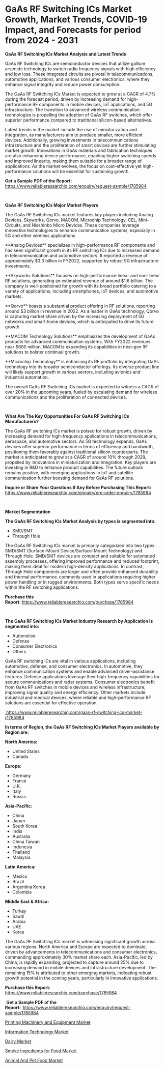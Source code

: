 <p><h1>GaAs RF Switching ICs Market Growth, Market Trends, COVID-19 Impact, and Forecasts for period from 2024 - 2031</h1></p><p><strong>GaAs RF Switching ICs Market Analysis and Latest Trends</strong></p>
<p><p>GaAs RF Switching ICs are semiconductor devices that utilize gallium arsenide technology to switch radio frequency signals with high efficiency and low loss. These integrated circuits are pivotal in telecommunications, automotive applications, and various consumer electronics, where they enhance signal integrity and reduce power consumption.</p><p>The GaAs RF Switching ICs Market is expected to grow at a CAGR of 4.7% during the forecast period, driven by increasing demand for high-performance RF components in mobile devices, IoT applications, and 5G infrastructure. The transition to advanced wireless communication technologies is propelling the adoption of GaAs RF switches, which offer superior performance compared to traditional silicon-based alternatives.</p><p>Latest trends in the market include the rise of miniaturization and integration, as manufacturers aim to produce smaller, more efficient devices. Additionally, growing investments in telecommunications infrastructure and the proliferation of smart devices are further stimulating market growth. Innovations in GaAs materials and fabrication techniques are also enhancing device performance, enabling higher switching speeds and improved linearity, making them suitable for a broader range of applications. As the market evolves, the focus on cost-effective yet high-performance solutions will be essential for sustaining growth.</p></p>
<p><strong>Get a Sample PDF of the Report:&nbsp;</strong> <a href="https://www.reliableresearchiq.com/enquiry/request-sample/1785984?utm_campaign=100&utm_medium=2&utm_source=Github&utm_content=ia&utm_term=19122024&utm_id=gaas-rf-switching-ics">https://www.reliableresearchiq.com/enquiry/request-sample/1785984</a></p>
<p>&nbsp;</p>
<p><strong>GaAs RF Switching ICs Major Market Players</strong></p>
<p><p>The GaAs RF Switching ICs market features key players including Analog Devices, Skyworks, Qorvo, MACOM, Microchip Technology, CEL, Mini-Circuits, and Nisshinbo Micro Devices. These companies leverage innovative technologies to enhance communication systems, especially in 5G and other wireless applications.</p><p>**Analog Devices** specializes in high-performance RF components and has seen significant growth in its RF switching ICs due to increased demand in telecommunication and automotive sectors. It reported a revenue of approximately $3.3 billion in FY2022, supported by robust 5G infrastructure investments.</p><p>**Skyworks Solutions** focuses on high-performance linear and non-linear RF solutions, generating an estimated revenue of around $1.6 billion. The company is well-positioned for growth with its broad portfolio catering to a variety of applications, including smartphones, IoT devices, and automotive markets.</p><p>**Qorvo** boasts a substantial product offering in RF solutions, reporting around $3 billion in revenue in 2022. As a leader in GaAs technology, Qorvo is capturing market share driven by the increasing deployment of 5G networks and smart home devices, which is anticipated to drive its future growth.</p><p>**MACOM Technology Solutions** emphasizes the development of GaAs products for advanced communication systems. With FY2022 revenues near $600 million, MACOM is expanding its capabilities in next-gen RF solutions to bolster continual growth.</p><p>**Microchip Technology** is enhancing its RF portfolio by integrating GaAs technology into its broader semiconductor offerings. Its diverse product line will likely support growth in various sectors, including avionics and industrial automation.</p><p>The overall GaAs RF Switching ICs market is expected to witness a CAGR of over 20% in the upcoming years, fueled by escalating demand for wireless communications and the proliferation of connected devices.</p></p>
<p>&nbsp;</p>
<p><strong>What Are The Key Opportunities For GaAs RF Switching ICs Manufacturers?</strong></p>
<p><p>The GaAs RF switching ICs market is poised for robust growth, driven by increasing demand for high-frequency applications in telecommunications, aerospace, and automotive sectors. As 5G technology expands, GaAs devices offer superior performance in terms of efficiency and bandwidth, positioning them favorably against traditional silicon counterparts. The market is anticipated to grow at a CAGR of around 10% through 2028, propelled by innovations in miniaturization and integration. Key players are investing in R&D to enhance product capabilities. The future outlook remains positive, with emerging applications in IoT and satellite communication further boosting demand for GaAs RF solutions.</p></p>
<p><strong>Inquire or Share Your Questions If Any Before Purchasing This Report:</strong> <a href="https://www.reliableresearchiq.com/enquiry/pre-order-enquiry/1785984?utm_campaign=100&utm_medium=2&utm_source=Github&utm_content=ia&utm_term=19122024&utm_id=gaas-rf-switching-ics">https://www.reliableresearchiq.com/enquiry/pre-order-enquiry/1785984</a></p>
<p>&nbsp;</p>
<p><strong>Market Segmentation</strong></p>
<p><strong>The GaAs RF Switching ICs Market Analysis by types is segmented into:</strong></p>
<p><ul><li>SMD/SMT</li><li>Through Hole</li></ul></p>
<p><p>The GaAs RF Switching ICs market is primarily categorized into two types: SMD/SMT (Surface-Mount Device/Surface-Mount Technology) and Through Hole. SMD/SMT devices are compact and suitable for automated assembly processes, offering improved performance and reduced footprint, making them ideal for modern high-density applications. In contrast, Through Hole components are larger and often provide enhanced durability and thermal performance, commonly used in applications requiring higher power handling or in rugged environments. Both types serve specific needs within the RF switching applications.</p></p>
<p><strong>Purchase this Report:&nbsp;</strong><a href="https://www.reliableresearchiq.com/purchase/1785984?utm_campaign=100&utm_medium=2&utm_source=Github&utm_content=ia&utm_term=19122024&utm_id=gaas-rf-switching-ics">https://www.reliableresearchiq.com/purchase/1785984</a></p>
<p>&nbsp;</p>
<p><strong>The GaAs RF Switching ICs Market Industry Research by Application is segmented into:</strong></p>
<p><ul><li>Automotive</li><li>Defense</li><li>Consumer Electronics</li><li>Others</li></ul></p>
<p><p>GaAs RF switching ICs are vital in various applications, including automotive, defense, and consumer electronics. In automotive, they enhance communication systems and enable advanced driver-assistance features. Defense applications leverage their high-frequency capabilities for secure communications and radar systems. Consumer electronics benefit from GaAs RF switches in mobile devices and wireless infrastructure, improving signal quality and energy efficiency. Other markets include industrial and medical devices, where reliable and high-performance RF solutions are essential for effective operation.</p></p>
<p><a href="https://www.reliableresearchiq.com/gaas-rf-switching-ics-market-r1785984?utm_campaign=100&utm_medium=2&utm_source=Github&utm_content=ia&utm_term=19122024&utm_id=gaas-rf-switching-ics">&nbsp;https://www.reliableresearchiq.com/gaas-rf-switching-ics-market-r1785984</a></p>
<p><strong>In terms of Region, the GaAs RF Switching ICs Market Players available by Region are:</strong></p>
<p>
    <p> <strong> North America: </strong>
        <ul>
            <li>United States</li>
            <li>Canada</li>
        </ul>
        </p> 
    <p> <strong> Europe: </strong>
        <ul>
            <li>Germany</li>
            <li>France</li>
            <li>U.K.</li>
            <li>Italy</li>
            <li>Russia</li>
        </ul>
        </p> 
    <p> <strong> Asia-Pacific: </strong>
        <ul>
            <li>China</li>
            <li>Japan</li>
            <li>South Korea</li>
            <li>India</li>
            <li>Australia</li>
            <li>China Taiwan</li>
            <li>Indonesia</li>
            <li>Thailand</li>
            <li>Malaysia</li>
        </ul>
        </p> 
    <p> <strong> Latin America: </strong>
        <ul>
            <li>Mexico</li>
            <li>Brazil</li>
            <li>Argentina Korea</li>
            <li>Colombia</li>
        </ul>
        </p> 
    <p> <strong> Middle East & Africa: </strong>
        <ul>
            <li>Turkey</li>
            <li>Saudi</li>
            <li>Arabia</li>
            <li>UAE</li>
            <li>Korea</li>
        </ul>
    </p>
    </p>
<p><p>The GaAs RF Switching ICs market is witnessing significant growth across various regions. North America and Europe are expected to dominate, driven by advancements in telecommunications and consumer electronics, commanding approximately 30% market share each. Asia-Pacific, led by China, is rapidly expanding, projected to capture around 25% due to increasing demand in mobile devices and infrastructure development. The remaining 15% is attributed to other emerging markets, indicating robust growth potential in the coming years, particularly in innovative applications.</p></p>
<p><strong>Purchase this Report: </strong><a href="https://www.reliableresearchiq.com/purchase/1785984?utm_campaign=100&utm_medium=2&utm_source=Github&utm_content=ia&utm_term=19122024&utm_id=gaas-rf-switching-ics">https://www.reliableresearchiq.com/purchase/1785984</a></p>
<p>&nbsp;<strong>Get a Sample PDF of the Report:&nbsp;&nbsp;</strong><a href="https://www.reliableresearchiq.com/enquiry/request-sample/1785984?utm_campaign=100&utm_medium=2&utm_source=Github&utm_content=ia&utm_term=19122024&utm_id=gaas-rf-switching-ics">https://www.reliableresearchiq.com/enquiry/request-sample/1785984</a></p>
<p><strong></strong></p>
<p><p><a href="https://www.linkedin.com/pulse/deep-dive-printing-machinery-equipment-market-growth-142-cagr-o7b9f?utm_campaign=100&utm_medium=2&utm_source=Github&utm_content=ia&utm_term=19122024&utm_id=gaas-rf-switching-ics">Printing Machinery and Equipment Market</a></p><p><a href="https://www.linkedin.com/pulse/insightful-information-technology-market-analysis-recent-performance-wcvuf?utm_campaign=100&utm_medium=2&utm_source=Github&utm_content=ia&utm_term=19122024&utm_id=gaas-rf-switching-ics">Information Technology Market</a></p><p><a href="https://www.linkedin.com/pulse/global-dairy-market-size-share-projected-53-cagr-growth-zn7xe?utm_campaign=100&utm_medium=2&utm_source=Github&utm_content=ia&utm_term=19122024&utm_id=gaas-rf-switching-ics">Dairy Market</a></p><p><a href="https://www.linkedin.com/pulse/smoke-ingredients-food-market-regional-outlook-competition-bqzle?utm_campaign=100&utm_medium=2&utm_source=Github&utm_content=ia&utm_term=19122024&utm_id=gaas-rf-switching-ics">Smoke Ingredients for Food Market</a></p><p><a href="https://www.linkedin.com/pulse/global-animal-pet-food-market-forecast-year-2024-2031-reveals-t5zfe?utm_campaign=100&utm_medium=2&utm_source=Github&utm_content=ia&utm_term=19122024&utm_id=gaas-rf-switching-ics">Animal And Pet Food Market</a></p></p>